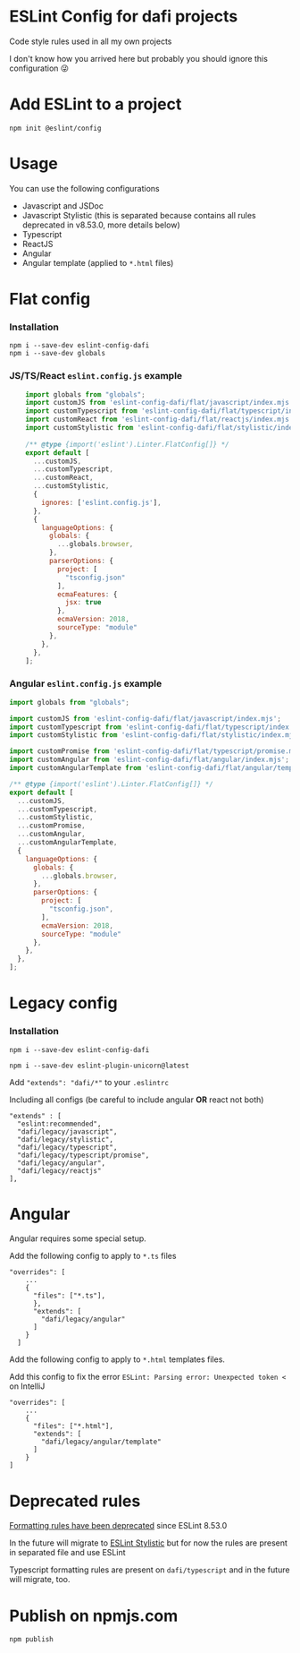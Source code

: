 # ESLint Config for dafi projects

Code style rules used in all my own projects

I don't know how you arrived here but probably you should ignore this configuration 😜

# Add ESLint to a project

    npm init @eslint/config

# Usage

You can use the following configurations 

- Javascript and JSDoc
- Javascript Stylistic (this is separated because contains all rules deprecated in v8.53.0, more details below)
- Typescript
- ReactJS
- Angular
- Angular template (applied to `*.html` files)

# Flat config

### Installation

    npm i --save-dev eslint-config-dafi
    npm i --save-dev globals

### JS/TS/React `eslint.config.js` example

```javascript
    import globals from "globals";
    import customJS from 'eslint-config-dafi/flat/javascript/index.mjs';
    import customTypescript from 'eslint-config-dafi/flat/typescript/index.mjs';
    import customReact from 'eslint-config-dafi/flat/reactjs/index.mjs';
    import customStylistic from 'eslint-config-dafi/flat/stylistic/index.mjs';
    
    /** @type {import('eslint').Linter.FlatConfig[]} */
    export default [
      ...customJS,
      ...customTypescript,
      ...customReact,
      ...customStylistic,
      {
        ignores: ['eslint.config.js'],
      },
      {
        languageOptions: {
          globals: {
            ...globals.browser,
          },
          parserOptions: {
            project: [
              "tsconfig.json"
            ],
            ecmaFeatures: {
              jsx: true
            },
            ecmaVersion: 2018,
            sourceType: "module"
          },
        },
      },
    ];
```

### Angular `eslint.config.js` example

```javascript
import globals from "globals";

import customJS from 'eslint-config-dafi/flat/javascript/index.mjs';
import customTypescript from 'eslint-config-dafi/flat/typescript/index.mjs';
import customStylistic from 'eslint-config-dafi/flat/stylistic/index.mjs';

import customPromise from 'eslint-config-dafi/flat/typescript/promise.mjs';
import customAngular from 'eslint-config-dafi/flat/angular/index.mjs';
import customAngularTemplate from 'eslint-config-dafi/flat/angular/template.mjs';

/** @type {import('eslint').Linter.FlatConfig[]} */
export default [
  ...customJS,
  ...customTypescript,
  ...customStylistic,
  ...customPromise,
  ...customAngular,
  ...customAngularTemplate,
  {
    languageOptions: {
      globals: {
        ...globals.browser,
      },
      parserOptions: {
        project: [
          "tsconfig.json",
        ],
        ecmaVersion: 2018,
        sourceType: "module"
      },
    },
  },
];
```

# Legacy config

### Installation

    npm i --save-dev eslint-config-dafi

    npm i --save-dev eslint-plugin-unicorn@latest

Add `"extends": "dafi/*"` to your `.eslintrc`

Including all configs (be careful to include angular **OR** react not both)

    "extends" : [
      "eslint:recommended",
      "dafi/legacy/javascript",
      "dafi/legacy/stylistic",
      "dafi/legacy/typescript",
      "dafi/legacy/typescript/promise",
      "dafi/legacy/angular",
      "dafi/legacy/reactjs"
    ],


# Angular

Angular requires some special setup.

Add the following config to apply to `*.ts` files

    "overrides": [
        ...
        {
          "files": ["*.ts"],
          },
          "extends": [
            "dafi/legacy/angular"
          ]
        }
      ]


Add the following config to apply to `*.html` templates files.

Add this config to fix the error `ESLint: Parsing error: Unexpected token <` on IntelliJ

    "overrides": [
        ...
        {
          "files": ["*.html"],
          "extends": [
            "dafi/legacy/angular/template"
          ]
        }
    ]

# Deprecated rules

[Formatting rules have been deprecated](https://eslint.org/blog/2023/10/deprecating-formatting-rules/) since ESLint 8.53.0 

In the future will migrate to [ESLint Stylistic](https://eslint.style/) but for now the rules are present in separated file and use ESLint

Typescript formatting rules are present on `dafi/typescript` and in the future will migrate, too.

# Publish on npmjs.com

    npm publish
